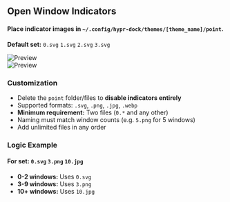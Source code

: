 ## Open Window Indicators  
#### Place indicator images in `~/.config/hypr-dock/themes/[theme_name]/point`.  
**Default set:** `0.svg` `1.svg` `2.svg` `3.svg`  

![Preview](https://github.com/user-attachments/assets/9f9cb607-c0c7-48ef-9379-266f2b253246)  
![Preview](https://github.com/user-attachments/assets/46b0e75f-2212-4e54-a2b3-02edf3965142)  

### Customization  
- Delete the `point` folder/files to **disable indicators entirely**  
- Supported formats: `.svg`, `.png`, `.jpg`, `.webp`  
- **Minimum requirement:** Two files (`0.*` and any other)  
- Naming must match window counts (e.g. `5.png` for 5 windows)  
- Add unlimited files in any order  

### Logic Example  
#### For set: `0.svg` `3.png` `10.jpg`  
- **0-2 windows:** Uses `0.svg`  
- **3-9 windows:** Uses `3.png`  
- **10+ windows:** Uses `10.jpg`  